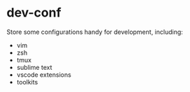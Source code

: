 # dev-conf
Store some configurations handy for development, including:
- vim
- zsh
- tmux
- sublime text
- vscode extensions
- toolkits

